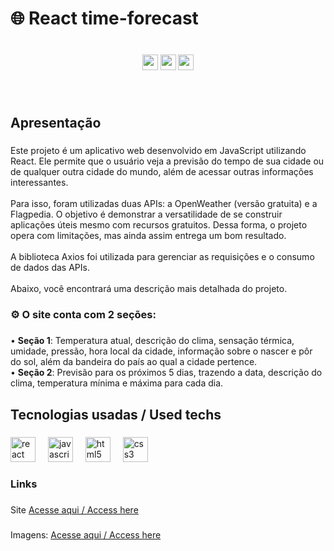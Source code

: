 <h1 align="left">🌐 React time-forecast</h1>

###
<br/>
<div align="center">
 <img src="https://img.shields.io/badge/Node-22.11-brightgreen" height="25" />  
 <img src="https://img.shields.io/badge/Vite-6.0.5-8B5CF6?logo=vite&logoColor=white" height="25" />
 <img src="https://img.shields.io/badge/React-18.3.1-blue" height="25" />
</div>

###

<br clear="both">

<h2 align="left">Apresentação</h2>

###

<p align="left">Este projeto é um aplicativo web desenvolvido em JavaScript utilizando React. Ele permite que o usuário veja a previsão do tempo de sua cidade ou de qualquer outra cidade do mundo, além de acessar outras informações interessantes.<br><br>Para isso, foram utilizadas duas APIs: a OpenWeather (versão gratuita) e a Flagpedia. O objetivo é demonstrar a versatilidade de se construir aplicações úteis mesmo com recursos gratuitos. Dessa forma, o projeto opera com limitações, mas ainda assim entrega um bom resultado.<br><br>A biblioteca Axios foi utilizada para gerenciar as requisições e o consumo de dados das APIs.<br><br>Abaixo, você encontrará uma descrição mais detalhada do projeto.</p>

###

<h3 align="left">⚙ O site conta com 2 seções:</h3>

###

<p align="left">• <strong>Seção 1</strong>: Temperatura atual, descrição do clima, sensação térmica, umidade, pressão, hora local da cidade, informação sobre o nascer e pôr do sol, além da bandeira do país ao qual a cidade pertence.<br>• <strong>Seção 2</strong>: Previsão para os próximos 5 dias, trazendo a data, descrição do clima, temperatura mínima e máxima para cada dia.</p>

###

<h2 align="left">Tecnologias usadas / Used techs</h2>

###

<div align="left">
  <img src="https://cdn.jsdelivr.net/gh/devicons/devicon/icons/react/react-original.svg" height="40" alt="react logo"  />
  <img width="12" />
  <img src="https://cdn.jsdelivr.net/gh/devicons/devicon/icons/javascript/javascript-original.svg" height="40" alt="javascript logo"  />
  <img width="12" />
  <img src="https://cdn.jsdelivr.net/gh/devicons/devicon/icons/html5/html5-original.svg" height="40" alt="html5 logo"  />
  <img width="12" />
  <img src="https://cdn.jsdelivr.net/gh/devicons/devicon/icons/css3/css3-original.svg" height="40" alt="css3 logo"  />
</div>

###

<h3 align="left">Links</h3>

###

<p align="left">Site <a href="https://luizcarvalhosilva.github.io/time-forecast/">Acesse aqui / Access here</a></p>

###

<p align="left">Imagens: <a href="https://github.com/luizcarvalhosilva/time-forecast.wiki.git">Acesse aqui / Access here</a></p>

###
